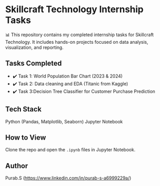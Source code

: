 # Skillcraft Technology Internship Tasks

📊 This repository contains my completed internship tasks for Skillcraft Technology. It includes hands-on projects focused on data analysis, visualization, and reporting.

## Tasks Completed

- ✔️ Task 1: World Population Bar Chart (2023 & 2024)
- ✔️ Task 2: Data cleaning and EDA (Titanic from Kaggle)
- ✔️ Task 3:Decision Tree Classifier for Customer Purchase Prediction

## Tech Stack

Python (Pandas, Matplotlib, Seaborn)
Jupyter Notebook

## How to View

Clone the repo and open the `.ipynb` files in Jupyter Notebook.

## Author

Purab.S (https://www.linkedin.com/in/purab-s-a6999229a/)
